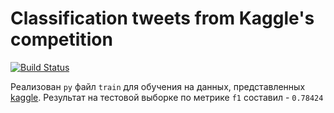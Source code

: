 # Classification tweets from Kaggle's competition


[![Build Status](https://travis-ci.org/joemccann/dillinger.svg?branch=master)](https://travis-ci.org/joemccann/dillinger)

Реализован `py` файл `train` для обучения на данных, представленных [kaggle].
Результат на тестовой выборке по метрике `f1` составил - `0.78424`







   [Kaggle]: <https://www.kaggle.com/c/nlp-getting-started/overviewr>

